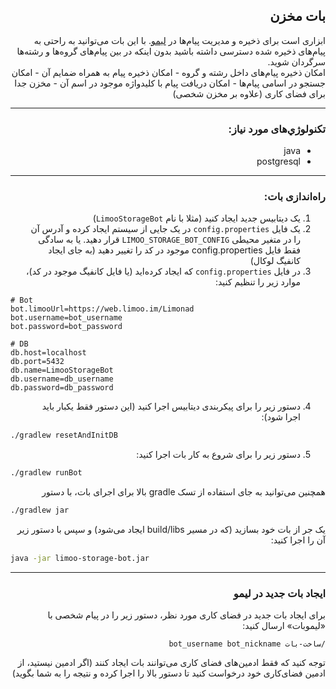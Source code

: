<div dir="rtl">

## بات مخزن
ابزاری است برای ذخیره و مدیریت پیام‌ها در [لیمو](https://web.limoo.im/). با این بات می‌توانید به راحتی به پیام‌های ذخیره شده دسترسی داشته باشید بدون اینکه در بین پیام‌های گروه‌ها و رشته‌ها سرگردان شوید.  
امکان ذخیره پیام‌های داخل رشته و گروه - امکان ذخیره پیام به همراه ضمایم آن - امکان جستجو در اسامی پیام‌ها - امکان دریافت پیام با کلیدواژه موجود در اسم آن - مخزن جدا برای فضای کاری (علاوه بر مخزن شخصی)
***
### تکنولوژي‌های مورد نیاز:
- java
- postgresql
***
### راه‌اندازی بات:
1. یک دیتابیس جدید ایجاد کنید (مثلا با نام `LimooStorageBot`)
2. یک فایل `config.properties` در یک جایی از سیستم ایجاد کرده و آدرس آن را در متغیر محیطی `LIMOO_STORAGE_BOT_CONFIG` قرار دهید. یا به سادگی فقط فایل config.properties موجود در کد را تغییر دهید (به جای ایجاد کانفیگ لوکال)
3. در فایل `config.properties` که ایجاد کرده‌اید (یا فایل کانفیگ موجود در کد)، موارد زیر را تنظیم کنید:
</div>

```properties
# Bot
bot.limooUrl=https://web.limoo.im/Limonad
bot.username=bot_username
bot.password=bot_password

# DB
db.host=localhost
db.port=5432
db.name=LimooStorageBot
db.username=db_username
db.password=db_password
```

<div dir="rtl">

4. دستور زیر را برای پیکربندی دیتابیس اجرا کنید (این دستور فقط یکبار باید اجرا شود):
</div>

```bash
./gradlew resetAndInitDB
```

<div dir="rtl">

5. دستور زیر را برای شروع به کار بات اجرا کنید:
</div>

```bash
./gradlew runBot
```

<div dir="rtl">

همچنین می‌توانید به جای استفاده از تسک gradle بالا برای اجرای بات، با دستور
</div>

```bash
./gradlew jar
```

<div dir="rtl">

یک جر از بات خود بسازید (که در مسیر build/libs ایجاد می‌شود) و سپس با دستور زیر آن را اجرا کنید:
</div>

```bash
java -jar limoo-storage-bot.jar
```
***

<div dir="rtl">

### ایجاد بات جدید در لیمو
برای ایجاد بات جدید در فضای کاری مورد نظر، دستور زیر را در پیام شخصی با «لیموبات» ارسال کنید:
```
/ساخت-بات bot_username bot_nickname
```
توجه کنید که فقط ادمین‌های فضای کاری می‌توانند بات ایجاد کنند (اگر ادمین نیستید، از ادمین فضای‌کاری خود درخواست کنید تا دستور بالا را اجرا کرده و نتیجه را به شما بگوید)
</div>
